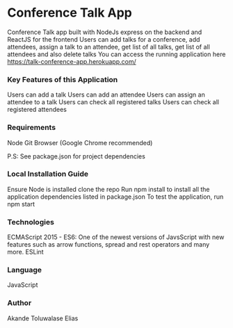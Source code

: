 # Conference Talk App
Conference Talk app built with NodeJs express on the backend and ReactJS for the frontend
Users can add talks for a conference, add attendees, assign a talk to an attendee, get list of all talks, get list of all attendees and also delete talks
You can access the running application here https://talk-conference-app.herokuapp.com/
### Key Features of this Application
Users can add a talk
Users can add an attendee
Users can assign an attendee to a talk
Users can check all registered talks
Users can check all registered attendees

### Requirements
Node
Git
Browser (Google Chrome recommended)

P.S: See package.json for project dependencies

### Local Installation Guide
Ensure Node is installed
clone the repo
Run npm install to install all the application dependencies listed in package.json
To test the application, run npm start

### Technologies
ECMAScript 2015 - ES6: One of the newest versions of JavsScript with new features such as arrow functions, spread and rest operators and many more.
ESLint

### Language
JavaScript

### Author
Akande Toluwalase Elias
